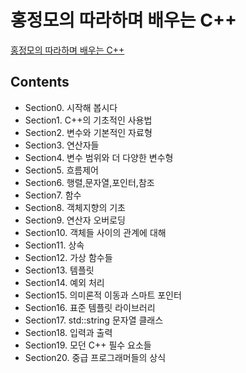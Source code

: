 # 홍정모의 따라하며 배우는 C++
[홍정모의 따라하며 배우는 C++](https://www.inflearn.com/course/following-c-plus)
## Contents
- Section0. 시작해 봅시다
- Section1. C++의 기초적인 사용법
- Section2. 변수와 기본적인 자료형
- Section3. 연산자들
- Section4. 변수 범위와 더 다양한 변수형
- Section5. 흐름제어
- Section6. 행렬,문자열,포인터,참조
- Section7. 함수
- Section8. 객체지향의 기초
- Section9. 연산자 오버로딩
- Section10. 객체들 사이의 관계에 대해
- Section11. 상속
- Section12. 가상 함수들
- Section13. 템플릿
- Section14. 예외 처리
- Section15. 의미론적 이동과 스마트 포인터
- Section16. 표준 템플릿 라이브러리
- Section17. std::string 문자열 클래스
- Section18. 입력과 출력
- Section19. 모던 C++ 필수 요소들
- Section20. 중급 프로그래머들의 상식 